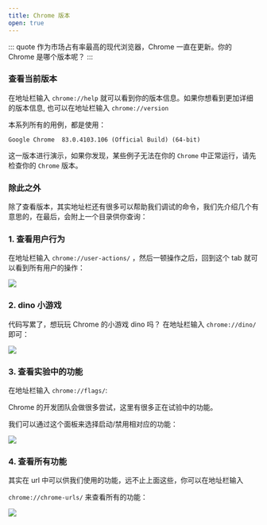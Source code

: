 ```yaml
---
title: Chrome 版本
open: true
---
```


::: quote
作为市场占有率最高的现代浏览器，Chrome 一直在更新。你的 Chrome 是哪个版本呢？
:::

### 查看当前版本

在地址栏输入 `chrome://help` 就可以看到你的版本信息。如果你想看到更加详细的版本信息, 也可以在地址栏输入 `chrome://version` 

本系列所有的用例，都是使用：

`Google Chrome	83.0.4103.106 (Official Build) (64-bit)` 

这一版本进行演示，如果你发现，某些例子无法在你的 `Chrome` 中正常运行，请先检查你的 `Chrome` 版本。

### 除此之外

除了查看版本，其实地址栏还有很多可以帮助我们调试的命令，我们先介绍几个有意思的，在最后，会附上一个目录供你查询：

### 1. 查看用户行为

在地址栏输入 `chrome://user-actions/` ，然后一顿操作之后，回到这个 tab 就可以看到所有用户的操作：

![](https://wingman-1300536089.cos.ap-shanghai.myqcloud.com/chrome/C02/user-action.gif)

### 2. dino 小游戏

代码写累了，想玩玩 Chrome 的小游戏 dino 吗？
在地址栏输入 `chrome://dino/` 即可：

![](https://wingman-1300536089.cos.ap-shanghai.myqcloud.com/chrome/C02/dino.png)

### 3. 查看实验中的功能

在地址栏输入 `chrome://flags/`:

Chrome 的开发团队会做很多尝试，这里有很多正在试验中的功能。

我们可以通过这个面板来选择启动/禁用相对应的功能：

![](https://wingman-1300536089.cos.ap-shanghai.myqcloud.com/chrome/C02/experiments.png)

### 4. 查看所有功能

其实在 url 中可以供我们使用的功能，远不止上面这些，你可以在地址栏输入 

`chrome://chrome-urls/` 来查看所有的功能：

![](https://wingman-1300536089.cos.ap-shanghai.myqcloud.com/chrome/C02/listOfUrls.png)
